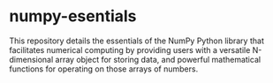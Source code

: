 # numpy-esentials
 This repository details the essentials of the NumPy Python library that facilitates numerical computing by providing users with a versatile N-dimensional array object for storing data, and powerful mathematical functions for operating on those arrays of numbers.
